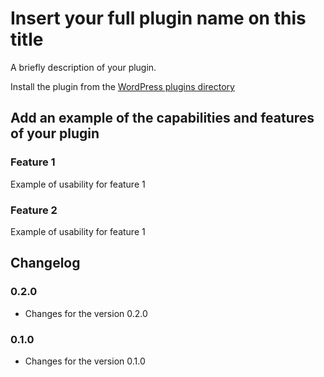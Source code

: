 # Insert your full plugin name on this title
A briefly description of your plugin.

Install the plugin from the [WordPress plugins directory](https://developer.wordpress.org/plugins/[plugin-name]/)

## Add an example of the capabilities and features of your plugin

### Feature 1
Example of usability for feature 1

### Feature 2
Example of usability for feature 1


## Changelog
### 0.2.0
* Changes for the version 0.2.0

### 0.1.0
* Changes for the version 0.1.0
